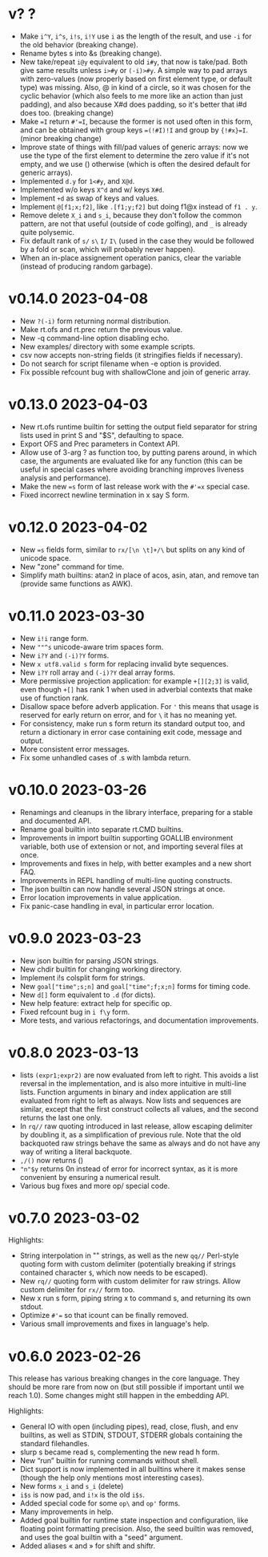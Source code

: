 # v? ?

+ Make `i^Y`, `i^s`, `i!s`, `i!Y` use `i` as the length of the result, and use
  `-i` for the old behavior (breaking change).
+ Rename bytes s into &s (breaking change).
+ New take/repeat `i@y` equivalent to old `i#y`, that now is take/pad. Both give
  same results unless `i>#y` or `(-i)>#y`. A simple way to pad arrays with
  zero-values (now properly based on first element type, or default type) was
  missing.  Also, @ in kind of a circle, so it was chosen for the cyclic
  behavior (which also feels to me more like an action than just padding), and
  also because X#d does padding, so it's better that i#d does too. (breaking
  change)
+ Make `=I` return `#'=I`, because the former is not used often in this form,
  and can be obtained with group keys `=(!#I)!I` and group by `{!#x}=I`. (minor
  breaking change)
+ Improve state of things with fill/pad values of generic arrays: now we use
  the type of the first element to determine the zero value if it's not empty,
  and we use () otherwise (which is often the desired default for generic
  arrays).
+ Implemented `d.y` for `1<#y`, and `X@d`.
+ Implemented w/o keys `X^d` and w/ keys `X#d`.
+ Implement `+d` as swap of keys and values.
+ Implement `@[f1;x;f2]`, like `.[f1;y;f2]` but doing f1@x instead of `f1 . y`.
+ Remove delete `X_i` and `s_i`, because they don't follow the common pattern,
  are not that useful (outside of code golfing), and `_` is already quite
  polysemic.
+ Fix default rank of `s/` `s\` `I/` `I\` (used in the case they would be
  followed by a fold or scan, which will probably never happen).
+ When an in-place assignement operation panics, clear the variable (instead of
  producing random garbage).

# v0.14.0 2023-04-08

+ New `?(-i)` form returning normal distribution.
+ Make rt.ofs and rt.prec return the previous value.
+ New -q command-line option disabling echo.
+ New examples/ directory with some example scripts.
+ csv now accepts non-string fields (it stringifies fields if necessary).
+ Do not search for script filename when -e option is provided.
+ Fix possible refcount bug with shallowClone and join of generic array.

# v0.13.0 2023-04-03

+ New rt.ofs runtime builtin for setting the output field separator for string
  lists used in print S and "$S", defaulting to space.
+ Export OFS and Prec parameters in Context API.
+ Allow use of 3-arg ? as function too, by putting parens around, in which
  case, the arguments are evaluated like for any function (this can be useful
  in special cases where avoiding branching improves liveness analysis and
  performance).
+ Make the new `=s` form of last release work with the `#'=x` special case.
+ Fixed incorrect newline termination in x say S form.

# v0.12.0 2023-04-02

+ New `=s` fields form, similar to `rx/[\n \t]+/\` but splits on any kind of unicode
  space.
+ New "zone" command for time.
+ Simplify math builtins: atan2 in place of acos, asin, atan, and remove tan
  (provide same functions as AWK).

# v0.11.0 2023-03-30

+ New `i!i` range form.
+ New `""^s` unicode-aware trim spaces form.
+ New `i?Y` and `(-i)?Y` forms.
+ New `x utf8.valid s` form for replacing invalid byte sequences.
+ New `i?Y` roll array and `(-i)?Y` deal array forms.
+ More permissive projection application: for example `+[][2;3]` is valid, even
  though `+[]` has rank 1 when used in adverbial contexts that make use of
  function rank.
+ Disallow space before adverb application. For `'` this means that usage is
  reserved for early return on error, and for `\` it has no meaning yet.
+ For consistency, make run s form return its standard output too, and return
  a dictionary in error case containing exit code, message and output.
+ More consistent error messages.
+ Fix some unhandled cases of .s with lambda return.

# v0.10.0 2023-03-26

+ Renamings and cleanups in the library interface, preparing for a stable
  and documented API.
+ Rename goal builtin into separate rt.CMD builtins.
+ Improvements in import builtin supporting GOALLIB environment variable,
  both use of extension or not, and importing several files at once.
+ Improvements and fixes in help, with better examples and a new short FAQ.
+ Improvements in REPL handling of multi-line quoting constructs.
+ The json builtin can now handle several JSON strings at once.
+ Error location improvements in value application.
+ Fix panic-case handling in eval, in particular error location.

# v0.9.0 2023-03-23

+ New json builtin for parsing JSON strings.
+ New chdir builtin for changing working directory.
+ Implement i!s colsplit form for strings.
+ New `goal["time";s;n]` and `goal["time";f;x;n]` forms for timing code.
+ New `d[]` form equivalent to `.d` (for dicts).
+ New help feature: extract help for specific op.
+ Fixed refcount bug in `i f\y` form.
+ More tests, and various refactorings, and documentation improvements.

# v0.8.0 2023-03-13

+ lists `(expr1;expr2)` are now evaluated from left to right. This avoids a list
  reversal in the implementation, and is also more intuitive in multi-line
  lists. Function arguments in binary and index application are still evaluated
  from right to left as always.  Now lists and sequences are similar, except
  that the first construct collects all values, and the second returns the last
  one only.
+ In `rq//` raw quoting introduced in last release, allow escaping delimiter by
  doubling it, as a simplification of previous rule. Note that the old
  backquoted raw strings behave the same as always and do not have any way of
  writing a literal backquote.
+ `,/()` now returns ()
+ `"n"$y` returns 0n instead of error for incorrect syntax, as it is more
  convenient by ensuring a numerical result.
+ Various bug fixes and more op/ special code.

# v0.7.0 2023-03-02

Highlights:

+ String interpolation in "" strings, as well as the new `qq//` Perl-style
  quoting form with custom delimiter (potentially breaking if strings contained
  character `$`, which now needs to be escaped).
+ New `rq//` quoting form with custom delimiter for raw strings. Allow custom
  delimiter for `rx//` form too.
+ New x run s form, piping string x to command s, and returning its own stdout.
+ Optimize `#'=` so that icount can be finally removed.
+ Various small improvements and fixes in language's help.

# v0.6.0 2023-02-26

This release has various breaking changes in the core language.  They should be
more rare from now on (but still possible if important until we reach 1.0).
Some changes might still happen in the embedding API.

Highlights:

* General IO with open (including pipes), read, close, flush, and env builtins,
  as well as STDIN, STDOUT, STDERR globals containing the standard filehandles.
* slurp s became read s, complementing the new read h form.
* New “run” builtin for running commands without shell.
* Dict support is now implemented in all builtins where it makes sense (though
  the help only mentions most interesting cases).
* New forms `x_i` and `s_i` (delete)
* `i$s` is now pad, and `i!x` is the old `i$s`.
* Added special code for some `op\` and `op'` forms.
* Many improvements in help.
* Added goal builtin for runtime state inspection and configuration, like
  floating point formatting precision. Also, the seed builtin was removed, and
  uses the goal builtin with a "seed" argument.
* Added aliases « and » for shift and shiftr.
